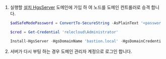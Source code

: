 1.  실행할 [설치 HgsServer](https://technet.microsoft.com/itpro/powershell/windows/hgsserver/install-hgsserver) 도메인에 가입 하 여 노드를 도메인 컨트롤러로 승격 합니다.

    ```powershell
    $adSafeModePassword = ConvertTo-SecureString -AsPlainText '<password>' -Force

    $cred = Get-Credential 'relecloud\Administrator'

    Install-HgsServer -HgsDomainName 'bastion.local' -HgsDomainCredential $cred -SafeModeAdministratorPassword $adSafeModePassword -Restart
    ```

2.  서버가 다시 부팅 하는 경우 도메인 관리자 계정으로 로그인 합니다.

<!-- Appears twice in guarded-fabric-configure-additional-hgs-nodes.md 
-->